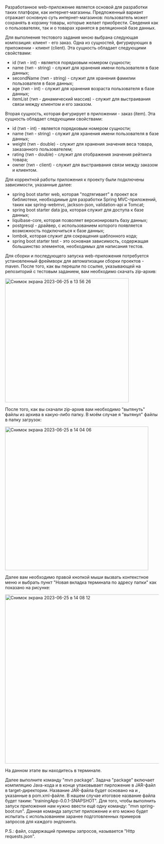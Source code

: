 Разработанное web-приложение является основой для разработки таких платформ, как интернет-магазины. 
Предложенный вариант отражает основную суть интернет-магазинов: пользователь может сохранять в корзину товары,
которые желает приобрести. Сведения как о пользователях, так и о товарах хранятся в реляционной базе данных.

Для выполнения тестового задания мною выбрана следующая композиция: клиент - его заказ.
Одна из сущностей, фигурирующих в приложении - клиент (client). Эта сущность обладает следующими свойствами:
- id (тип - int) - является порядковым номером сущности;
- name (тип - string) - служит для хранения имени пользователя в базе данных;
- secondName (тип - string) - служит для хранения фамилии пользователя в базе данных;
- age (тип - int) - служит для хранения возраста пользователя в базе данных;
- itemList (тип - динамический массив) - служит для выстраивания связи между клиентом и его заказом.

Вторая сущность, которая фигурирует в приложении - заказ (item). Эта сущность обладает следующими свойствами:
- id (тип - int) - является порядковым номером сущности;
- name (тип - string) - служит для хранения имени пользователя в базе данных;
- weight (тип - double) - служит для хранения значения веса товара, заказанного пользователем;
- rating (тип - double) - служит для отображения значения рейтинга товара;
- owner (тип - client) - служит для выстраивания связи между заказом и клиентом.

Для корректной работы приложения к проекту были подключены зависимости, указанные далее:
- spring boot starter web, которая "подтягивает" в проект все библиотеки, необходимые для
разработки Spring MVC-приложений, таких как spring-webmvc, jackson-json, validation-api и Tomcat;
- spring boot starter data jpa, которая служит для доступа к базе данных;
- liquibase-core, которая позволяет версионировать базу данных;
- postgresql - драйвер, с использованием которого появляется возможность подключиться к базе данных;
- lombok, которая служит для сокращения шаблонного кода;
- spring boot starter test -  это основная зависимость, содержащая большинство элементов,
необходимых для написания тестов.

Для сборки и последующего запуска web-приложения потребуется установленный фреймворк для автоматизации
сборки проектов - maven.
После того, как вы перешли по ссылке, указывающей на репозиторий с тестовым заданием, вам необходимо
скачать zip-архив:

<img width="405" alt="Снимок экрана 2023-06-25 в 13 56 26" src="https://github.com/qwertyclain/TrainingProject/assets/130641057/5bfb87a0-11ec-4dc0-8efb-0d80657816f6">

После того, как вы скачали zip-архив вам необходимо "вытянуть" файлы из архива в какую-либо папку. В моём случае я "вытянул" файлы в папку загрузок:

<img width="469" alt="Снимок экрана 2023-06-25 в 14 04 06" src="https://github.com/qwertyclain/TrainingProject/assets/130641057/57215006-2d89-4574-b288-78c81a2011a3">

Далее вам необходимо правой кнопкой мыши вызвать контекстное меню и выбрать пункт "Новая вкладка терминала по адресу папки" как показано на рисунке:

<img width="552" alt="Снимок экрана 2023-06-25 в 14 08 12" src="https://github.com/qwertyclain/TrainingProject/assets/130641057/17ee8b8b-9050-45cf-9bfb-cc28e0504587">

На данном этапе вы находитесь в терминале.

Далее выполните команду "mvn package". Задача "package" включает компиляцию Java-кода и в конце упаковывает пирложение в JAR-файл в target-директории. Название JAR-файла будет основано на <artifactId> и <version>, указанные в pom.xml-файле. В нашем случае итоговое название файла будет таким: "trainingApp-0.0.1-SNAPSHOT". Для того, чтобы выполнить запуск приложения нам нужно ввести ещё одну команду: "mvn spring-boot:run". Данная команда запустит приложение и его можно будет испытать с использованием заранее подготовленных примеров запросов для каждого эндпоинта.

P.S.: файл, содержащий примеры запросов, называется "Http requests.json".
